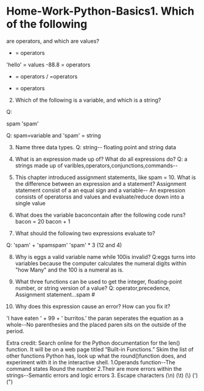 # Home-Work-Python-Basics1. Which of the following 
are operators, and which 
are values?

* = operators

'hello' = values
-88.8 = operators
- = operators
/ =operators
+ = operators


2. Which of the following is a variable, and which is a string?

Q:


spam 
'spam'

Q: spam=variable and 'spam' = string

3. Name three data types. 
Q: string-- floating point and string data

4. What is an expression made up of? What do all expressions do? 
Q: a strings made up of varibles,operators,conjunctions,commands--

5. This chapter introduced assignment statements, like spam = 10. What is the difference between an expression and 
a statement? Assignment statement consist of a an equal sign and a variable-- An expression consists of operatorss and values
and evaluate/reduce down into a single value

6. What does the variable baconcontain after the following code runs? 
bacon = 20 
bacon + 1


7. What should the following two expressions evaluate to?

Q: 
'spam' + 'spamspam' 
'spam' * 3 
(12 and 4)

8. Why is eggs a valid variable name while 100is invalid? 
Q:eggs turns into variables because the computer calculates the numeral digits within "how Many" and the 100 is a numeral as is.

9. What three functions can be used to get the integer, floating-point number, or string version of a value? 
Q: operator,precedence, Assignment statement...spam #



10. Why does this expression cause an error? How can you fix it?

'I have eaten ' + 99 + ' burritos.' 
the paran seperates the equation as a whole--No parenthesies and the placed paren sits on the outside of the period.

Extra credit: Search online for the Python documentation for the len() function. It will be on a web page titled 
“Built-in Functions.” Skim the list of other functions Python has, look up what the round()function does, and 
experiment with it in the interactive shell. 
1.Operands function--The command states Round the number
2.Their are more errors within the strings--Semantic errors and logic errors
3. Escape characters (\n) (\t) (\\) (\') (\")
